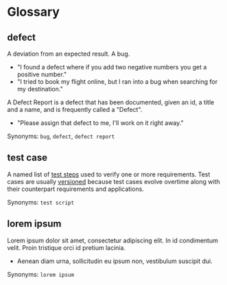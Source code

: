 # Glossary

## <a name="defect"></a>defect
A deviation from an expected result. A bug.
* "I found a defect where if you add two negative numbers you get a positive number."
* "I tried to book my flight online, but I ran into a bug when searching for my destination."

A Defect Report is a defect that has been documented, given an id, a title and a name, and is frequently called a "Defect".
* "Please assign that defect to me, I'll work on it right away."

Synonyms: `bug`, `defect`, `defect report`

## <a name="test-case"></a>test case
A named list of [test steps](#test-steps) used to verify one or more requirements. Test cases are usually [versioned](#version-control) because test cases evolve overtime along with their counterpart requirements and applications.

Synonyms: `test script`

## <a name="lorem-ipsum"></a>lorem ipsum
Lorem ipsum dolor sit amet, consectetur adipiscing elit. In id condimentum velit. Proin tristique orci id pretium lacinia.
* Aenean diam urna, sollicitudin eu ipsum non, vestibulum suscipit dui.

Synonyms: `lorem ipsum`
